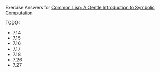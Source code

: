 Exercise Answers for [Common Lisp: A Gentle Introduction to Symbolic Computation](https://www.amazon.com/s/ref=nb_sb_noss?url=search-alias%3Daps&field-keywords=a+gentle+introduction+to+lisp)

TODO: 
* 7.14
* 7.15
* 7.16
* 7.17
* 7.18
* 7.26
* 7.27
